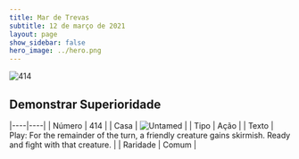 ```yaml
---
title: Mar de Trevas
subtitle: 12 de março de 2021
layout: page
show_sidebar: false
hero_image: ../hero.png
---
```


![414](https://cdn.keyforgegame.com/media/card_front/en/496_414_3FWM93V39F8G_en.png)

## Demonstrar Superioridade

|----|----|
| Número | 414 |
| Casa | ![Untamed](https://archonarcana.com/images/thumb/b/bd/Untamed.png/22px-Untamed.png "Indomados") |
| Tipo | Ação |
| Texto | Play: For the remainder of the turn, a friendly creature gains skirmish. Ready and fight with that creature. |
| Raridade | Comum |
